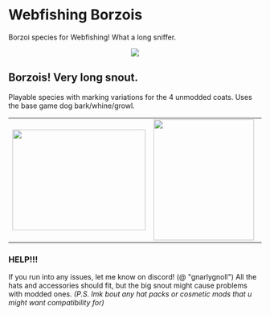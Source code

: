 # Webfishing Borzois
Borzoi species for Webfishing! What a long sniffer.
<p align="center">
	<img src="https://github.com/user-attachments/assets/d4ec2b33-951d-440c-ab0c-b32649a0cfc3"/>
</p>

## Borzois! Very long snout.
Playable species with marking variations for the 4 unmodded coats.
Uses the base game dog bark/whine/growl.

<table>
<td><img src="https://github.com/user-attachments/assets/ddd4b131-6f6f-4d5c-a657-8f24f16153cf" width=265 height=200></td>
<td><img src="https://github.com/user-attachments/assets/6d0293ff-d263-4430-a249-b038db761b04" width=200 height=240></td>
<td><img src="https://github.com/user-attachments/assets/c6d2fec0-7f6e-4059-96d0-1dc15ff51eb7" width=200 height=200></td>
<td><img src="https://github.com/user-attachments/assets/08ee2487-03a5-49d1-ab1d-1cda2c86b0f4" width=350 height=200></td>
 </table>

### HELP!!!
If you run into any issues, let me know on discord! (@ "gnarlygnoll")
All the hats and accessories should fit, but the big snout might cause problems with modded ones.
<i>(P.S. lmk bout any hat packs or cosmetic mods that u might want compatibility for)</i>

